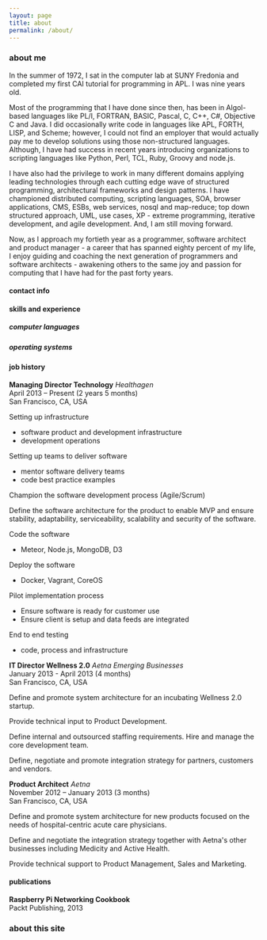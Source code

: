 ```yaml
---
layout: page
title: about
permalink: /about/
---
```


### about me

In the summer of 1972, I sat in the computer lab at SUNY Fredonia and completed my first CAI tutorial for programming
in APL. I was nine years old.

Most of the programming that I have done since then, has been in Algol-based languages like PL/I, FORTRAN, BASIC,
Pascal, C, C++, C#, Objective C and Java. I did occasionally write code in languages like APL, FORTH, LISP, and Scheme;
however, I could not find an employer that would actually pay me to develop solutions using those non-structured
languages. Although, I have had success in recent years introducing organizations to scripting languages like Python,
Perl, TCL, Ruby, Groovy and node.js.

I have also had the privilege to work in many different domains applying leading technologies through each cutting edge
wave of structured programming, architectural frameworks and design patterns. I have championed distributed computing,
scripting languages, SOA, browser applications, CMS, ESBs, web services, nosql and map-reduce; top down structured
approach, UML, use cases, XP - extreme programming, iterative development, and agile development. And, I am still
moving forward.

Now, as I approach my fortieth year as a programmer, software architect and product manager - a career that has spanned
eighty percent of my life, I enjoy guiding and coaching the next generation of programmers and software architects -
awakening others to the same joy and passion for computing that I have had for the past forty years.

#### contact info

#### skills and experience

##### computer languages

##### operating systems

#### job history

**Managing Director Technology** *Healthagen*
<br> April 2013 – Present (2 years 5 months)
<br> San Francisco, CA, USA

Setting up infrastructure

* software product and development infrastructure
* development operations


Setting up teams to deliver software

* mentor software delivery teams
* code best practice examples


Champion the software development process (Agile/Scrum)


Define the software architecture for the product to enable MVP and ensure stability, adaptability, serviceability,
scalability and security of the software.


Code the software

* Meteor, Node.js, MongoDB, D3


Deploy the software

* Docker, Vagrant, CoreOS


Pilot implementation process
* Ensure software is ready for customer use
* Ensure client is setup and data feeds are integrated


End to end testing

* code, process and infrastructure


**IT Director Wellness 2.0** *Aetna Emerging Businesses*
<br> January 2013 - April 2013 (4 months)
<br> San Francisco, CA, USA

Define and promote system architecture for an incubating Wellness 2.0 startup.

Provide technical input to Product Development.

Define internal and outsourced staffing requirements. Hire and manage the core development team.

Define, negotiate and promote integration strategy for partners, customers and vendors.


**Product Architect** *Aetna*
<br> November 2012 – January 2013 (3 months)
<br> San Francisco, CA, USA

Define and promote system architecture for new products focused on the needs of
hospital-centric acute care physicians.

Define and negotiate the integration strategy together with Aetna's other businesses including Medicity and Active
Health.

Provide technical support to Product Management, Sales and Marketing.



#### publications

**Raspberry Pi Networking Cookbook**
<br> Packt Publishing, 2013


### about this site
